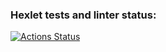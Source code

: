 ### Hexlet tests and linter status:
[![Actions Status](https://github.com/asb1302/java-project-73/workflows/hexlet-check/badge.svg)](https://github.com/asb1302/java-project-73/actions)